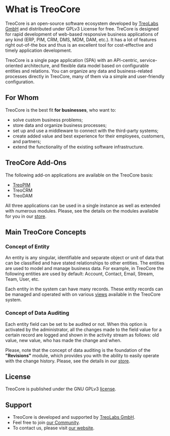 # What is TreoCore

TreoCore is an open-source software ecosystem developed by [TreoLabs GmbH](https://treolabs.com/) and distributed under GPLv3 License for free. TreCore is designed for rapid development of web-based responsive business applications of any kind (ERP, PIM, CRM, DMS, MDM, DAM, etc.). It has a lot of features right out-of-the box and thus is an excellent tool for cost-effective and timely application development.

TreoCore is a single page application (SPA) with an API-centric, service-oriented architecture, and flexible data model based on configurable entities and relations. You can organize any data and business-related processes directly in TreoCore, many of them via a simple and user-friendly configuration.

## For Whom

TreoCore is the best fit **for businesses**, who want to:

- solve custom business problems;
- store data and organize business processes;
- set up and use a middleware to connect with the third-party systems;
- create added value and best experience for their employees, customers, and partners;
- extend the functionality of the existing software infrastructure.

## TreoCore Add-Ons

The following add-on applications are available on the TreoCore basis:

- [TreoPIM](./what-is-treopim.md)
- TreoCRM
- TreoDAM

All three applications can be used in a single instance as well as extended with numerous modules. Please, see the details on the modules available for you in our [store](https://treopim.com/store).

## Main TreoCore Concepts

### Concept of Entity

An entity is any singular, identifiable and separate object or unit of data that can be classified and have stated relationships to other entities. The entities are used to model and manage business data. For example, in TreoCore the following entities are used by default: Account, Contact, Email, Stream, Team, User, etc. 

Each entity in the system can have many records. These entity records can be managed and operated with on various [views](./views-and-panels.md) available in the TreoCore system.

### Concept of Data Auditing

Each entity field can be set to be audited or not. When this option is activated by the administrator, all the changes made to the field value for a certain record are logged and shown in the activity stream as follows: old value, new value, who has made the change and when. 

Please, note that the concept of data auditing is the foundation of the **"Revisions"** module, which provides you with the ability to easily operate with the change history. Please, see the details in our [store](https://treopim.com/store/revisions).

## License

TreoCore is published under the GNU GPLv3 [license](docs/LICENSE.txt).

## Support

- TreoCore is developed and supported by [TreoLabs GmbH](https://treolabs.com/).
- Feel free to join [our Community](https://community.treolabs.com/).
- To contact us, please visit [our website](https://treolabs.com/).